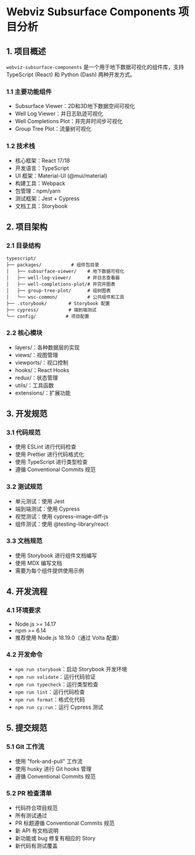 # Webviz Subsurface Components 项目分析

## 1. 项目概述

`webviz-subsurface-components` 是一个用于地下数据可视化的组件库，支持 TypeScript (React) 和 Python (Dash) 两种开发方式。

### 1.1 主要功能组件
- Subsurface Viewer：2D和3D地下数据空间可视化
- Well Log Viewer：井日志轨迹可视化
- Well Completions Plot：井完井时间步可视化
- Group Tree Plot：流量树可视化

### 1.2 技术栈
- 核心框架：React 17/18
- 开发语言：TypeScript
- UI 框架：Material-UI (@mui/material)
- 构建工具：Webpack
- 包管理：npm/yarn
- 测试框架：Jest + Cypress
- 文档工具：Storybook

## 2. 项目架构

### 2.1 目录结构
```
typescript/
├── packages/           # 组件包目录
│   ├── subsurface-viewer/    # 地下数据可视化
│   ├── well-log-viewer/      # 井日志查看器
│   ├── well-completions-plot/# 井完井图表
│   ├── group-tree-plot/      # 组树图表
│   └── wsc-common/           # 公共组件和工具
├── .storybook/        # Storybook 配置
├── cypress/           # 端到端测试
└── config/           # 项目配置
```

### 2.2 核心模块
- layers/：各种数据层的实现
- views/：视图管理
- viewports/：视口控制
- hooks/：React Hooks
- redux/：状态管理
- utils/：工具函数
- extensions/：扩展功能

## 3. 开发规范

### 3.1 代码规范
- 使用 ESLint 进行代码检查
- 使用 Prettier 进行代码格式化
- 使用 TypeScript 进行类型检查
- 遵循 Conventional Commits 规范

### 3.2 测试规范
- 单元测试：使用 Jest
- 端到端测试：使用 Cypress
- 视觉测试：使用 cypress-image-diff-js
- 组件测试：使用 @testing-library/react

### 3.3 文档规范
- 使用 Storybook 进行组件文档编写
- 使用 MDX 编写文档
- 需要为每个组件提供使用示例

## 4. 开发流程

### 4.1 环境要求
- Node.js >= 14.17
- npm >= 6.14
- 推荐使用 Node.js 18.19.0（通过 Volta 配置）

### 4.2 开发命令
- `npm run storybook`：启动 Storybook 开发环境
- `npm run validate`：运行代码验证
- `npm run typecheck`：运行类型检查
- `npm run lint`：运行代码检查
- `npm run format`：格式化代码
- `npm run cy:run`：运行 Cypress 测试

## 5. 提交规范

### 5.1 Git 工作流
- 使用 "fork-and-pull" 工作流
- 使用 husky 进行 Git hooks 管理
- 遵循 Conventional Commits 规范

### 5.2 PR 检查清单
- 代码符合项目规范
- 所有测试通过
- PR 标题遵循 Conventional Commits 规范
- 新 API 有文档说明
- 新功能或 bug 修复有相应的 Story
- 新代码有测试覆盖 